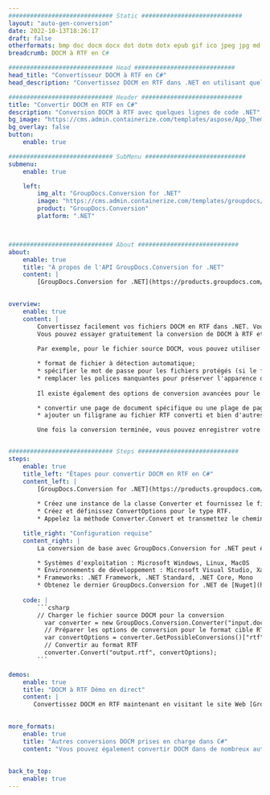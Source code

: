 ```yaml
---
############################# Static ############################
layout: "auto-gen-conversion"
date: 2022-10-13T18:26:17
draft: false
otherformats: bmp doc docm docx dot dotm dotx epub gif ico jpeg jpg md odt ott pdf png psd rtf tex tif tiff txt xps
breadcrumb: DOCM à RTF en C#

############################# Head ############################
head_title: "Convertisseur DOCM à RTF en C#"
head_description: "Convertissez DOCM en RTF dans .NET en utilisant quelques lignes de code. Utilisez l'API de conversion de documents GroupDocs pour convertir plus de 160 formats de fichiers."

############################# Header ############################
title: "Convertir DOCM en RTF en C#"
description: "Conversion DOCM à RTF avec quelques lignes de code .NET"
bg_image: "https://cms.admin.containerize.com/templates/aspose/App_Themes/V3/images/bg/header1.png"
bg_overlay: false
button:
    enable: true

############################# SubMenu ############################
submenu:
    enable: true

    left:
        img_alt: "GroupDocs.Conversion for .NET"
        image: "https://cms.admin.containerize.com/templates/groupdocs/images/product-logos/90x90-noborder/groupdocs-conversion-net.png"
        product: "GroupDocs.Conversion"
        platform: ".NET"



############################# About ############################
about:
    enable: true
    title: "À propos de l'API GroupDocs.Conversion for .NET"
    content: |
        [GroupDocs.Conversion for .NET](https://products.groupdocs.com/conversion/net/) peut être utilisé pour convertir Microsoft Word, Excel, PowerPoint, PDF, Visio et d'autres formats. GroupDocs.Conversion est une API autonome adaptée aux systèmes back-end et internes nécessitant des performances élevées. Il ne dépend d'aucun logiciel tel que Microsoft ou Open Office.
    

overview:
    enable: true
    content: |
        Convertissez facilement vos fichiers DOCM en RTF dans .NET. Vous pouvez utiliser seulement quelques lignes de code C# dans n'importe quelle plate-forme de votre choix comme - Windows, Linux, macOS.
        Vous pouvez essayer gratuitement la conversion de DOCM à RTF et évaluer la qualité des résultats de conversion. En plus des scénarios de conversion de fichiers simples, vous pouvez essayer des options plus avancées pour charger le fichier source DOCM et pour enregistrer le résultat de sortie RTF. 
        
        Par exemple, pour le fichier source DOCM, vous pouvez utiliser les options de chargement suivantes :

        * format de fichier à détection automatique;
        * spécifier le mot de passe pour les fichiers protégés (si le format de fichier le prend en charge);
        * remplacer les polices manquantes pour préserver l'apparence du document.
        
        Il existe également des options de conversion avancées pour le fichier RTF :

        * convertir une page de document spécifique ou une plage de pages;
        * ajouter un filigrane au fichier RTF converti et bien d'autres.

        Une fois la conversion terminée, vous pouvez enregistrer votre fichier RTF dans le chemin du fichier local ou dans tout stockage tiers tel que FTP, Amazon S3, Google Drive, Dropbox, etc. Veuillez noter - pour convertir DOCM en RTF aucun logiciel supplémentaire n'est nécessaire - comme MS Office, Open Office, Adobe Acrobat Reader, etc.


############################# Steps ############################
steps:
    enable: true
    title_left: "Étapes pour convertir DOCM en RTF en C#"
    content_left: |
        [GroupDocs.Conversion for .NET](https://products.groupdocs.com/conversion/net/) permet aux développeurs de convertir facilement un fichier DOCM en RTF avec quelques lignes de code.
        
        * Créez une instance de la classe Converter et fournissez le fichier DOCM avec le chemin complet
        * Créez et définissez ConvertOptions pour le type RTF.
        * Appelez la méthode Converter.Convert et transmettez le chemin complet et le format (RTF) en tant que paramètre

    title_right: "Configuration requise"
    content_right: |
        La conversion de base avec GroupDocs.Conversion for .NET peut être effectuée en quelques étapes simples. Nos API sont prises en charge sur toutes les principales plates-formes et systèmes d'exploitation. Avant d'exécuter le code ci-dessous, assurez-vous que les prérequis suivants sont installés sur votre système.

        * Systèmes d'exploitation : Microsoft Windows, Linux, MacOS
        * Environnements de développement : Microsoft Visual Studio, Xamarin, MonoDevelop
        * Frameworks: .NET Framework, .NET Standard, .NET Core, Mono
        * Obtenez le dernier GroupDocs.Conversion for .NET de [Nuget](https://www.nuget.org/packages/groupdocs.conversion)
         
    code: |
        ```csharp    
        // Charger le fichier source DOCM pour la conversion
          var converter = new GroupDocs.Conversion.Converter("input.docm");
          // Préparer les options de conversion pour le format cible RTF
          var convertOptions = converter.GetPossibleConversions()["rtf"].ConvertOptions;
          // Convertir au format RTF
          converter.Convert("output.rtf", convertOptions);
        ```

demos:
    enable: true
    title: "DOCM à RTF Démo en direct"
    content: |
       Convertissez DOCM en RTF maintenant en visitant le site Web [GroupDocs.Conversion App](https://products.groupdocs.app/conversion/family). La démo en ligne présente les avantages suivants
          

more_formats:
    enable: true
    title: "Autres conversions DOCM prises en charge dans C#"
    content: "Vous pouvez également convertir DOCM dans de nombreux autres formats de fichiers. Veuillez consulter la liste ci-dessous."
       
       
back_to_top:
    enable: true
---
```

